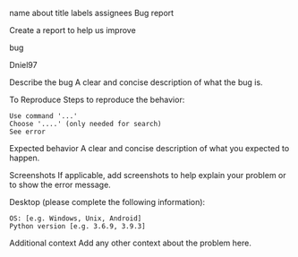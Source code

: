 name 	about 	title 	labels 	assignees
Bug report
	
Create a report to help us improve
	
	
bug
	
Dniel97

Describe the bug A clear and concise description of what the bug is.

To Reproduce Steps to reproduce the behavior:

    Use command '...'
    Choose '....' (only needed for search)
    See error

Expected behavior A clear and concise description of what you expected to happen.

Screenshots If applicable, add screenshots to help explain your problem or to show the error message.

Desktop (please complete the following information):

    OS: [e.g. Windows, Unix, Android]
    Python version [e.g. 3.6.9, 3.9.3]

Additional context Add any other context about the problem here.
